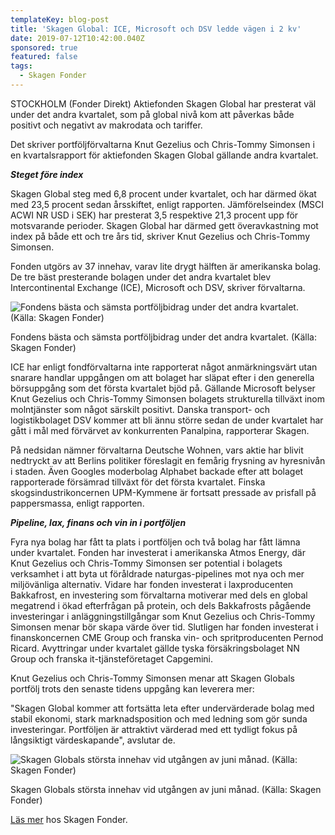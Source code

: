 ```yaml
---
templateKey: blog-post
title: 'Skagen Global: ICE, Microsoft och DSV ledde vägen i 2 kv'
date: 2019-07-12T10:42:00.040Z
sponsored: true
featured: false
tags:
  - Skagen Fonder
---
```

STOCKHOLM (Fonder Direkt) Aktiefonden Skagen Global har presterat väl under det andra kvartalet, som på global nivå kom att påverkas både positivt och negativt av makrodata och tariffer.

Det skriver portföljförvaltarna Knut Gezelius och Chris-Tommy Simonsen i en kvartalsrapport för aktiefonden Skagen Global gällande andra kvartalet.

**_Steget före index_**

Skagen Global steg med 6,8 procent under kvartalet, och har därmed ökat med 23,5 procent sedan årsskiftet, enligt rapporten. Jämförelseindex (MSCI ACWI NR USD i SEK) har presterat 3,5 respektive 21,3 procent upp för motsvarande perioder. Skagen Global har därmed gett överavkastning mot index på både ett och tre års tid, skriver Knut Gezelius och Chris-Tommy Simonsen.

Fonden utgörs av 37 innehav, varav lite drygt hälften är amerikanska bolag. De tre bäst presterande bolagen under det andra kvartalet blev Intercontinental Exchange (ICE), Microsoft och DSV, skriver förvaltarna.

![Fondens bästa och sämsta portföljbidrag under det andra kvartalet. (Källa: Skagen Fonder)](/img/skagen12jul3.png)

<span class="image-caption">Fondens bästa och sämsta portföljbidrag under det andra kvartalet. (Källa: Skagen Fonder)</span>

ICE har enligt fondförvaltarna inte rapporterat något anmärkningsvärt utan snarare handlar uppgången om att bolaget har släpat efter i den generella börsuppgång som det första kvartalet bjöd på. Gällande Microsoft belyser Knut Gezelius och Chris-Tommy Simonsen bolagets strukturella tillväxt inom molntjänster som något särskilt positivt. Danska transport- och logistikbolaget DSV kommer att bli ännu större sedan de under kvartalet har gått i mål med förvärvet av konkurrenten Panalpina, rapporterar Skagen.

På nedsidan nämner förvaltarna Deutsche Wohnen, vars aktie har blivit nedtryckt av att Berlins politiker föreslagit en femårig frysning av hyresnivån i staden. Även Googles moderbolag Alphabet backade efter att bolaget rapporterade försämrad tillväxt för det första kvartalet. Finska skogsindustrikoncernen UPM-Kymmene är fortsatt pressade av prisfall på pappersmassa, enligt rapporten.

**_Pipeline, lax, finans och vin in i portföljen_**

Fyra nya bolag har fått ta plats i portföljen och två bolag har fått lämna under kvartalet. Fonden har investerat i amerikanska Atmos Energy, där Knut Gezelius och Chris-Tommy Simonsen ser potential i bolagets verksamhet i att byta ut föråldrade naturgas-pipelines mot nya och mer miljövänliga alternativ. Vidare har fonden investerat i laxproducenten Bakkafrost, en investering som förvaltarna motiverar med dels en global megatrend i ökad efterfrågan på protein, och dels Bakkafrosts pågående investeringar i anläggningstillgångar som Knut Gezelius och Chris-Tommy Simonsen menar bör skapa värde över tid. Slutligen har fonden investerat i finanskoncernen CME Group och franska vin- och spritproducenten Pernod Ricard. Avyttringar under kvartalet gällde tyska försäkringsbolaget NN Group och franska it-tjänsteföretaget Capgemini.

Knut Gezelius och Chris-Tommy Simonsen menar att Skagen Globals portfölj trots den senaste tidens uppgång kan leverera mer:

"Skagen Global kommer att fortsätta leta efter undervärderade bolag med stabil ekonomi, stark marknadsposition och med ledning som gör sunda investeringar. Portföljen är attraktivt värderad med ett tydligt fokus på långsiktigt värdeskapande", avslutar de.

![Skagen Globals största innehav vid utgången av juni månad. (Källa: Skagen Fonder)](/img/skagen12jul4.png)

<span class="image-caption">Skagen Globals största innehav vid utgången av juni månad. (Källa: Skagen Fonder)</span>

[Läs mer](https://www.skagenfonder.se/) hos Skagen Fonder.

